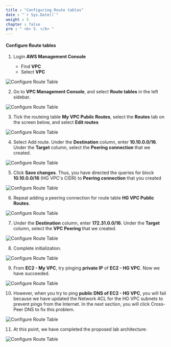 ```yaml
---
title : "Configuring Route tables"
date : "`r Sys.Date()`"
weight : 5
chapter : false
pre : " <b> 5. </b> "
---
```


#### Configure Route tables


1. Login **AWS Management Console**

   - Find **VPC**
   - Select **VPC**

![Configure Route Table](/images/5/1.png?featherlight=false&width=90pc)

2. Go to **VPC Management Console**, and select **Route tables** in the left sidebar.


![Configure Route Table](/images/5/2.png?featherlight=false&width=90pc)

3. Tick the routeing table **My VPC Pubilc Routes**, select the **Routes** tab on the screen below, and select **Edit routes**

![Configure Route Table](/images/5/3.png?featherlight=false&width=90pc)

4. Select Add route. Under the **Destination** column, enter **10.10.0.0/16**. Under the **Target** column, select the **Peering connection** that we created.

![Configure Route Table](/images/5/4.png?featherlight=false&width=90pc)

5. Click **Save changes**. Thus, you have directed the queries for block **10.10.0.0/16** (HG VPC's CIDR) to **Peering connection** that you created

![Configure Route Table](/images/5/5.png?featherlight=false&width=90pc)

6. Repeat adding a peering connection for route table **HG VPC Public Routes**.

![Configure Route Table](/images/5/6.png?featherlight=false&width=90pc)

7. Under the **Destination** column, enter **172.31.0.0/16**. Under the **Target** column, select the **VPC Peering** that we created.
 

![Configure Route Table](/images/5/7.png?featherlight=false&width=90pc)

8. Complete initialization.

![Configure Route Table](/images/5/8.png?featherlight=false&width=90pc)

9. From **EC2 - My VPC**, try pinging **private IP** of **EC2 - HG VPC**. Now we have succeeded.

![Configure Route Table](/images/5/9.png?featherlight=false&width=90pc)

10. However, when you try to ping **public DNS of EC2 - HG VPC**, you will fail because we have updated the Network ACL for the HG VPC subnets to prevent pings from the Internet. In the next section, you will click Cross-Peer DNS to fix this problem.

![Configure Route Table](/images/5/10.png?featherlight=false&width=90pc)

11. At this point, we have completed the proposed lab architecture:

![Configure Route Table](/images/5/11.png?featherlight=false&width=90pc)